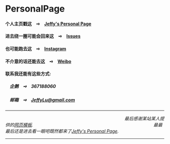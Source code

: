 # PersonalPage

#### 个人主页戳这&emsp;➺&emsp;[Jeffy's Personal Page](https://jeffylu.github.io/)
#### 进去绕一圈可能会回来这&emsp;➺&emsp;[Issues](https://github.com/JeffyLu/JeffyLu.github.io/issues)
#### 也可能跑去这&emsp;➺&emsp;[Instagram](https://www.instagram.com/JeffyLuuu/)
#### 不介意的话还能去这&emsp;➺&emsp;[Weibo](http://weibo.com/lujhcoollll)
#### 联系我还能有这些方式:
##### &emsp;企鹅&emsp;➺&emsp;367188060
##### &emsp;邮箱&emsp;➺&emsp;JeffyLu@gmail.com
* * *
*&emsp;&emsp;&emsp;&emsp;&emsp;&emsp;&emsp;&emsp;&emsp;&emsp;&emsp;&emsp;&emsp;&emsp;&emsp;&emsp;&emsp;&emsp;&emsp;&emsp;&emsp;&emsp;&emsp;&emsp;&emsp;&emsp;&emsp;最后感谢某站某人提供的[网页模板](https://github.com/JeffyLu/JeffyLu.github.io/tree/master/%E7%BD%91%E9%A1%B5%E6%A8%A1%E6%9D%BF%E5%8E%9F%E5%9E%8B/moban1430).*
*&emsp;&emsp;&emsp;&emsp;&emsp;&emsp;&emsp;&emsp;&emsp;&emsp;&emsp;&emsp;&emsp;&emsp;&emsp;&emsp;&emsp;&emsp;&emsp;&emsp;&emsp;&emsp;&emsp;&emsp;&emsp;&emsp;&emsp;最最最后还是进去看一眼吧既然都来了[Jeffy's Personal Page](https://jeffylu.github.io/).*
* * *
